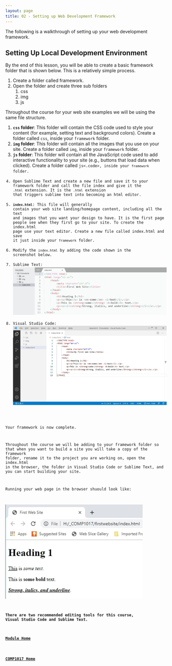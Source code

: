 ```yaml
---
layout: page
title: 02 - Setting up Web Development Framework
---
```

The following is a walkthrough of setting up your web development framework.

## Setting Up Local Development Environment
By the end of this lesson, you will be able to create a basic framework folder that is shown below. This is a relatively simple process.

1. Create a folder called framework.
2. Open the folder and create three sub folders
   1. css
   2. img 
   3. js

Throughout the course for your web site examples we will be using the same file structure.
1. **<code>css</code> folder**: This folder will contain the CSS code used to style your content (for example, setting text and background colors). Create a folder called <code>css</code>, inside your <code>framework</code> folder.
2. **<code>img</code> folder**: This folder will contain all the images that you use on your site. Create a folder called <code>img</code>, inside your <code>framework</code> folder.
3. **<code>js</code> folder**: This folder will contain all the JavaScript code used to add interactive functionality to your site (e.g., buttons that load data when clicked). Create a folder called <code>js<.code>, inside your <code>framework</code> folder.
4. Open Sublime Text and create a new file and save it to your framework folder and call the file index and give it the <code>.html</code> extension. It is the <code>.html</code> extension that triggers sublime text into becoming an html editor.
5. **<code>index.html</code>**: This file will generally contain your web site landing/homepage content, including all the text and images that you want your design to have. It is the first page people see when they first go to your site. To create the index.html page use your text editor. Create a new file called index.html and save it just inside your <code>framework</code> folder.
6. Modify the <code>index.html</code> by adding the code shown in the screenshot below.
7. Sublime Text: ![firstwebsite.jpg](files/firstwebsite.jpg)
8. Visual Studio Code: ![firstwebsite_vsc.jpg](files/firstwebsite_vsc.jpg)

Your framework is now complete.

Throughout the course we will be adding to your framework folder so that when you want to build a site you will take a copy of the framework folder, rename it to the project you are working on, open the index.html in the browser, the folder in Visual Studio Code or Sublime Text, and you can start building your site.

Running your web page in the browser shuould look like:
   
![firstwebsite_inBrowser.jpg](files/firstwebsite_inBrowser.jpg)

**There are two recommended editing tools for this course, Visual Studio Code and Sublime Text.**

#### [Module Home](../)
#### [COMP1017 Home](../../)
